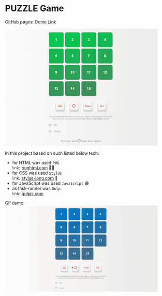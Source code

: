 PUZZLE Game
===
GitHub pages: [Demo Link](https://damiandream.github.io/puzzle/)

![screenshot.jpg](screenshot.jpg)

In this project based on such listed below tech: 
- for HTML was used `PUG` <br> link: [pughtml.com](https://pughtml.com/) 😵‍💫
- for CSS was used `Stylus` <br> link: [stylus-lang.com](https://stylus-lang.com/) 🧐
- for JavaScript was used `JavaScript` 😁
- as task-runner was `Gulp` <br> link: [gulpjs.com](https://gulpjs.com/)

Gif demo:
![puzzle_game_demo.gif](puzzle_game_demo.gif)